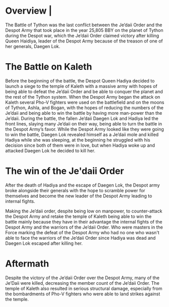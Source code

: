 # Overview |

The Battle of Tython was the last conflict between the Je’daii Order and the Despot Army that took place in the year 25,805 BBY on the planet of Tython during the Despot war, which the Je’daii Order claimed victory after killing Queen Haidiya, leader of the Despot Army because of the treason of one of her generals, Daegen Lok.

# The Battle on Kaleth

Before the beginning of the battle, the Despot Queen Hadiya decided to launch a siege to the temple of Kaleth with a massive army with hopes of being able to defeat the Je’daii Order and be able to conquer the planet and the rest of the Tython system.
When the Despot Army began the attack on Kaleth several Pho-V fighters were used on the battlefield and on the moons of Tython, Ashla, and Bogan, with the hopes of reducing the numbers of the Je’daii and being able to win the battle by having more man-power than the Je’daii.
During the battle, the fallen Je’daii Daegen Lok and Hadiya led the front lines, slaying many Je’daii on their way, being able to turn the battle in the Despot Army’s favor.
While the Despot Army looked like they were going to win the battle, Daegen Lok revealed himself as a Je’daii mole and killed Hadiya while she was sleeping, at the beginning he struggled with his decision since both of them were in love, but when Hadiya woke up and attacked Daegen Lok he decided to kill her.

# The win of the Je'daii Order

After the death of Hadiya and the escape of Daegen Lok, the Despot army broke alongside their generals with the hope to scramble power for themselves and become the new leader of the Despot Army leading to internal fights.

Making the Je’daii order, despite being low on manpower, to counter-attack the Despot Army and retake the temple of Kaleth being able to win the battle mainly because they have in their advantage the internal fights of the Despot Army and the warriors of the Je’daii Order.
Who were masters in the Force marking the defeat of the Despot Army who had no one who wasn't able to face the warriors of the Je’daii Order since Hadiya was dead and Daegen Lok escaped after killing her.

# Aftermath

Despite the victory of the Je’daii Order over the Despot Army, many of the Je’Daii were killed, decreasing the member count of the Je’daii Order.
The temple of Kaleth also resulted in serious structural damage, especially from the bombardments of Pho-V fighters who were able to land strikes against the temple.
